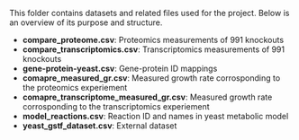 This folder contains datasets and related files used for the project. Below is an overview of its purpose and structure.


- **compare_proteome.csv**: Proteomics measurements of 991 knockouts
- **compare_transcriptomics.csv**: Transcriptomics measurements of 991 knockouts
- **gene-protein-yeast.csv**: Gene-protein ID mappings 
- **comapre_measured_gr.csv**: Measured growth rate corrosponding to the proteomics experiement
- **comapre_transcriptome_measured_gr.csv**: Measured growth rate corrosponding to the transcriptomics experiement
- **model_reactions.csv**: Reaction ID and names in yeast metabolic model
- **yeast_gstf_dataset.csv**: External dataset